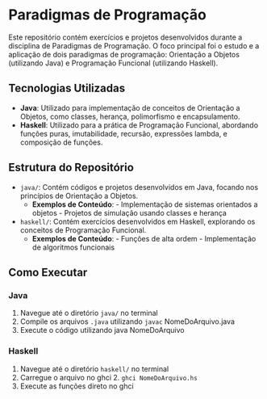 # Paradigmas de Programação

Este repositório contém exercícios e projetos desenvolvidos durante a disciplina de Paradigmas de Programação. O foco principal foi o estudo e a aplicação de dois paradigmas de programação: Orientação a Objetos (utilizando Java) e Programação Funcional (utilizando Haskell).


## Tecnologias Utilizadas
- **Java**: Utilizado para implementação de conceitos de Orientação a Objetos, como classes, herança, polimorfismo e encapsulamento.
- **Haskell**: Utilizado para a prática de Programação Funcional, abordando funções puras, imutabilidade, recursão, expressões lambda, e composição de funções.

## Estrutura do Repositório
- `java/`: Contém códigos e projetos desenvolvidos em Java, focando nos princípios de Orientação a Objetos. 
	- **Exemplos de Conteúdo**: - Implementação de sistemas orientados a objetos -  Projetos de simulação usando classes e herança 
- `haskell/`: Contém exercícios desenvolvidos em Haskell, explorando os conceitos de Programação Funcional. 
	- **Exemplos de Conteúdo**: - Funções de alta ordem -  Implementação de algoritmos funcionais

## Como Executar 
### Java 
1. Navegue até o diretório `java/`  no terminal
2. Compile os arquivos `.java` utilizando `javac`  NomeDoArquivo.java
3. Execute o código utilizando java NomeDoArquivo
### Haskell
1. Navegue até o diretório `haskell/`  no terminal
2. Carregue o arquivo no ghci 
	2. `ghci NomeDoArquivo.hs`
3. Execute as funções direto no ghci
